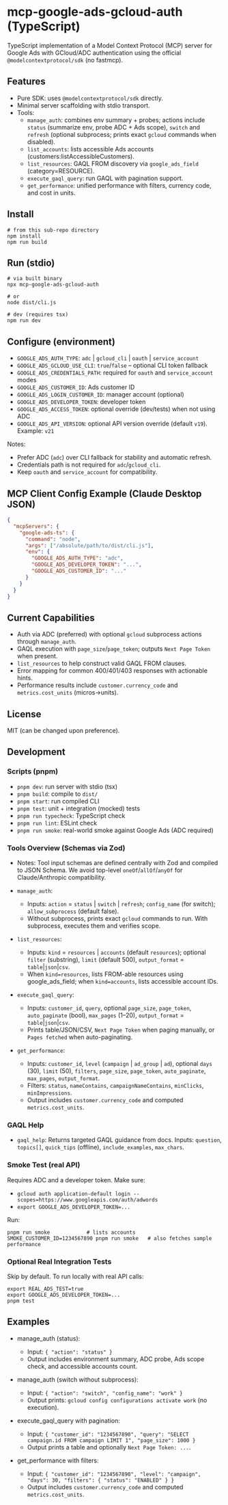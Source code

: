 # mcp-google-ads-gcloud-auth (TypeScript)

TypeScript implementation of a Model Context Protocol (MCP) server for Google Ads with GCloud/ADC authentication using the official `@modelcontextprotocol/sdk` (no fastmcp).

## Features
- Pure SDK: uses `@modelcontextprotocol/sdk` directly.
- Minimal server scaffolding with stdio transport.
- Tools:
  - `manage_auth`: combines env summary + probes; actions include `status` (summarize env, probe ADC + Ads scope), `switch` and `refresh` (optional subprocess; prints exact `gcloud` commands when disabled).
  - `list_accounts`: lists accessible Ads accounts (customers:listAccessibleCustomers).
  - `list_resources`: GAQL FROM discovery via `google_ads_field` (category=RESOURCE).
  - `execute_gaql_query`: run GAQL with pagination support.
  - `get_performance`: unified performance with filters, currency code, and cost in units.

## Install
```
# from this sub-repo directory
npm install
npm run build
```

## Run (stdio)
```
# via built binary
npx mcp-google-ads-gcloud-auth

# or
node dist/cli.js

# dev (requires tsx)
npm run dev
```

## Configure (environment)
- `GOOGLE_ADS_AUTH_TYPE`: `adc` | `gcloud_cli` | `oauth` | `service_account`
- `GOOGLE_ADS_GCLOUD_USE_CLI`: `true`/`false` – optional CLI token fallback
- `GOOGLE_ADS_CREDENTIALS_PATH`: required for `oauth` and `service_account` modes
- `GOOGLE_ADS_CUSTOMER_ID`: Ads customer ID
- `GOOGLE_ADS_LOGIN_CUSTOMER_ID`: manager account (optional)
- `GOOGLE_ADS_DEVELOPER_TOKEN`: developer token
 - `GOOGLE_ADS_ACCESS_TOKEN`: optional override (dev/tests) when not using ADC
 - `GOOGLE_ADS_API_VERSION`: optional API version override (default `v19`). Example: `v21`

Notes:
- Prefer ADC (`adc`) over CLI fallback for stability and automatic refresh.
- Credentials path is not required for `adc`/`gcloud_cli`.
- Keep `oauth` and `service_account` for compatibility.

## MCP Client Config Example (Claude Desktop JSON)
```json
{
  "mcpServers": {
    "google-ads-ts": {
      "command": "node",
      "args": ["/absolute/path/to/dist/cli.js"],
      "env": {
        "GOOGLE_ADS_AUTH_TYPE": "adc",
        "GOOGLE_ADS_DEVELOPER_TOKEN": "...",
        "GOOGLE_ADS_CUSTOMER_ID": "..."
      }
    }
  }
}
```

## Current Capabilities
- Auth via ADC (preferred) with optional `gcloud` subprocess actions through `manage_auth`.
- GAQL execution with `page_size`/`page_token`; outputs `Next Page Token` when present.
- `list_resources` to help construct valid GAQL FROM clauses.
- Error mapping for common 400/401/403 responses with actionable hints.
- Performance results include `customer.currency_code` and `metrics.cost_units` (micros→units).

## License
MIT (can be changed upon preference).

## Development

### Scripts (pnpm)
- `pnpm dev`: run server with stdio (tsx)
- `pnpm build`: compile to `dist/`
- `pnpm start`: run compiled CLI
- `pnpm test`: unit + integration (mocked) tests
- `pnpm run typecheck`: TypeScript check
- `pnpm run lint`: ESLint check
- `pnpm run smoke`: real-world smoke against Google Ads (ADC required)

### Tools Overview (Schemas via Zod)
- Notes: Tool input schemas are defined centrally with Zod and compiled to JSON Schema. We avoid top-level `oneOf`/`allOf`/`anyOf` for Claude/Anthropic compatibility.

- `manage_auth`:
  - Inputs: `action` = `status` | `switch` | `refresh`; `config_name` (for switch); `allow_subprocess` (default false).
  - Without subprocess, prints exact `gcloud` commands to run. With subprocess, executes them and verifies scope.
- `list_resources`:
  - Inputs: `kind` = `resources` | `accounts` (default `resources`); optional `filter` (substring), `limit` (default 500), `output_format` = `table`|`json`|`csv`.
  - When `kind=resources`, lists FROM-able resources using google_ads_field; when `kind=accounts`, lists accessible account IDs.
- `execute_gaql_query`:
  - Inputs: `customer_id`, `query`, optional `page_size`, `page_token`, `auto_paginate` (bool), `max_pages` (1–20), `output_format` = `table`|`json`|`csv`.
  - Prints table/JSON/CSV, `Next Page Token` when paging manually, or `Pages fetched` when auto-paginating.
- `get_performance`:
  - Inputs: `customer_id`, `level` (`campaign` | `ad_group` | `ad`), optional `days` (30), `limit` (50), `filters`, `page_size`, `page_token`, `auto_paginate`, `max_pages`, `output_format`.
  - Filters: `status`, `nameContains`, `campaignNameContains`, `minClicks`, `minImpressions`.
  - Output includes `customer.currency_code` and computed `metrics.cost_units`.

### GAQL Help
- `gaql_help`: Returns targeted GAQL guidance from docs. Inputs: `question`, `topics[]`, `quick_tips` (offline), `include_examples`, `max_chars`.

### Smoke Test (real API)
Requires ADC and a developer token. Make sure:
- `gcloud auth application-default login --scopes=https://www.googleapis.com/auth/adwords`
- `export GOOGLE_ADS_DEVELOPER_TOKEN=...`

Run:
```
pnpm run smoke            # lists accounts
SMOKE_CUSTOMER_ID=1234567890 pnpm run smoke   # also fetches sample performance
```

### Optional Real Integration Tests
Skip by default. To run locally with real API calls:
```
export REAL_ADS_TEST=true
export GOOGLE_ADS_DEVELOPER_TOKEN=...
pnpm test
```

## Examples

- manage_auth (status):
  - Input: `{ "action": "status" }`
  - Output includes environment summary, ADC probe, Ads scope check, and accessible accounts count.

- manage_auth (switch without subprocess):
  - Input: `{ "action": "switch", "config_name": "work" }`
  - Output prints: `gcloud config configurations activate work` (no execution).

- execute_gaql_query with pagination:
  - Input: `{ "customer_id": "1234567890", "query": "SELECT campaign.id FROM campaign LIMIT 1", "page_size": 1000 }`
  - Output prints a table and optionally `Next Page Token: ...`.

- get_performance with filters:
  - Input: `{ "customer_id": "1234567890", "level": "campaign", "days": 30, "filters": { "status": "ENABLED" } }`
  - Output includes `customer.currency_code` and computed `metrics.cost_units`.
